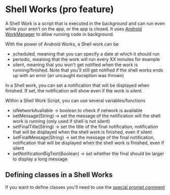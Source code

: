 # Shell Works (pro feature)

A Shell Work is a script that is executed in the background and can run
even while your aren't on the app, or the app is closed. It uses
[Android WorkManager](https://developer.android.com/topic/libraries/architecture/workmanager)
to allow running code in background.

With the power of Android Works, a Shell work can be

- scheduled, meaning that you can specify a date at which it should run
- periodic, meaning that the work will run every XX minutes for example
- silent, meaning that you won't get notified when the work is running/finished. 
  Note that you'll still get notified if the shell works ends up with an error (an uncaught exception was thrown)


In a Shell work, you can set a notification that will be displayed when finished.
If set, the notification will show even if the work is silent.


Within a Shell Work Script, you can use several variables/functions

- isNetworkAvailable -> boolean to check if network is available
- setMessage(String) -> set the message of the notification will the shell work is running
  (only used if shell is not silent)
- setFinalTitle(String) -> set the title of the final notification, notification that will be displayed
  when the shell work is finished, even if silent
- setFinalMessage(String) -> set the message of the final notification, notification that will be displayed
  when the shell work is finished, even if silent
- setNotificationBigText(Boolean) -> set whether the final should be larger to display a long message

## Defining classes in a Shell Works

If you want to define classes you'll need to use the [special prompt comment](https://tambapps.github.io/groovy-shell-user-manual/shell-general/#special-comment-prompt)